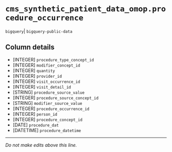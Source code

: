 # `cms_synthetic_patient_data_omop.procedure_occurrence`
`bigquery`| `bigquery-public-data`

## Column details
* [INTEGER]   `procedure_type_concept_id`
* [INTEGER]   `modifier_concept_id`
* [INTEGER]   `quantity`
* [INTEGER]   `provider_id`
* [INTEGER]   `visit_occurrence_id`
* [INTEGER]   `visit_detail_id`
* [STRING]    `procedure_source_value`
* [INTEGER]   `procedure_source_concept_id`
* [STRING]    `modifier_source_value`
* [INTEGER]   `procedure_occurrence_id`
* [INTEGER]   `person_id`
* [INTEGER]   `procedure_concept_id`
* [DATE]      `procedure_dat`
* [DATETIME]  `procedure_datetime`

-------------------------------------------------------------------------------
*Do not make edits above this line.*
